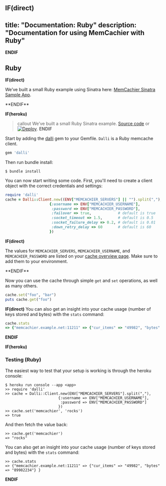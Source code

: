 **IF(direct)**
---
title: "Documentation: Ruby"
description: "Documentation for using MemCachier with Ruby"
---
**ENDIF**

## Ruby

**IF(direct)**
<p class="alert alert-info">
We’ve built a small Ruby example using Sinatra here:
<a href="https://github.com/memcachier/examples-sinatra">MemCachier Sinatra Sample App</a>.
</p>
**ENDIF**

**IF(heroku)**
>callout
>We’ve built a small Ruby Sinatra example.
><a class="github-source-code" href="http://github.com/memcachier/examples-sinatra">Source code</a> or
>[![Deploy](https://www.herokucdn.com/deploy/button.png)](https://heroku.com/deploy?template=https://github.com/memcachier/examples-sinatra).
**ENDIF**

Start by adding the [dalli](https://github.com/mperham/dalli) gem to your
Gemfile. `Dalli` is a Ruby memcache client.

```ruby
gem 'dalli'
```

Then run bundle install:

```term
$ bundle install
```

You can now start writing some code. First, you'll need to create a
client object with the correct credentials and settings:

```ruby
require 'dalli'
cache = Dalli::Client.new((ENV["MEMCACHIER_SERVERS"] || "").split(","),
                    {:username => ENV["MEMCACHIER_USERNAME"],
                     :password => ENV["MEMCACHIER_PASSWORD"],
                     :failover => true,            # default is true
                     :socket_timeout => 1.5,       # default is 0.5
                     :socket_failure_delay => 0.2, # default is 0.01
                     :down_retry_delay => 60       # default is 60
                    })
```

**IF(direct)**
<p class="alert alert-info">
The values for <code>MEMCACHIER_SERVERS</code>, <code>MEMCACHIER_USERNAME</code>, and
<code>MEMCACHIER_PASSWORD</code> are listed on your
<a href="https://www.memcachier.com/caches">cache overview page</a>. Make sure to add them
to your environment.
</p>
**ENDIF**

Now you can use the cache through simple `get` and `set` operations,
as well as many others.

```ruby
cache.set("foo", "bar")
puts cache.get("foo")
```

**IF(direct)**
You can also get an insight into your cache usage (number of keys stored and
bytes) with the `stats` command:

```ruby
cache.stats
=> {"memcachier.example.net:11211" => {"cur_items" => "49982", "bytes" => "89982234"} }
```
**ENDIF**

**IF(heroku)**
### Testing (Ruby)

The easiest way to test that your setup is working is through the
heroku console:

```term
$ heroku run console --app <app>
>> require 'dalli'
>> cache = Dalli::Client.new(ENV["MEMCACHIER_SERVERS"].split(","),
                        {:username => ENV["MEMCACHIER_USERNAME"],
                         :password => ENV["MEMCACHIER_PASSWORD"]
                        })
>> cache.set('memcachier', 'rocks')
=> true
```

And then fetch the value back:

```term
>> cache.get('memcachier')
=> "rocks"
```

You can also get an insight into your cache usage (number of keys
stored and bytes) with the `stats` command:

```term
>> cache.stats
=> {"memcachier.example.net:11211" => {"cur_items" => "49982", "bytes" => "89982234"} }
```
**ENDIF**
